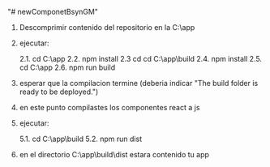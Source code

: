 "# newComponetBsynGM"

1. Descomprimir contenido del repositorio en la C:\app 
2. ejecutar:

	2.1. cd C:\app
	2.2. npm install
	2.3  cd cd C:\app\build
	2.4. npm install
	2.5. cd C:\app
	2.6. npm run build

3. esperar que la compilacion termine (deberia indicar "The build folder is ready to be deployed.") 
4. en este punto compilastes los componentes react a js
5. ejecutar:

	5.1. cd C:\app\build
	5.2. npm run dist

6. en el directorio C:\app\build\dist estara contenido tu app